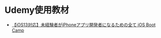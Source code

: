 # Udemy使用教材

- [【iOS13対応】未経験者がiPhoneアプリ開発者になるための全て iOS Boot Camp](https://www.udemy.com/course/ios13_swift5_iphone_ios_boot_camp/)
